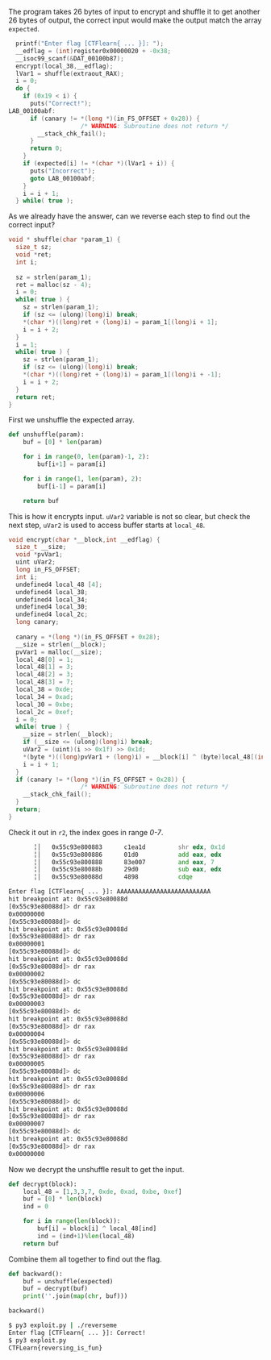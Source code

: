 
The program takes 26 bytes of input to encrypt and shuffle it to get another 26 bytes of output, the correct input would make the output match the array ``expected``.

```c
  printf("Enter flag [CTFlearn{ ... }]: ");
  __edflag = (int)register0x00000020 + -0x38;
  __isoc99_scanf(&DAT_00100b87);
  encrypt(local_38,__edflag);
  lVar1 = shuffle(extraout_RAX);
  i = 0;
  do {
    if (0x19 < i) {
      puts("Correct!");
LAB_00100abf:
      if (canary != *(long *)(in_FS_OFFSET + 0x28)) {
                    /* WARNING: Subroutine does not return */
        __stack_chk_fail();
      }
      return 0;
    }
    if (expected[i] != *(char *)(lVar1 + i)) {
      puts("Incorrect");
      goto LAB_00100abf;
    }
    i = i + 1;
  } while( true );
```

As we already have the answer, can we reverse each step to find out the correct input?

```c
void * shuffle(char *param_1) {
  size_t sz;
  void *ret;
  int i;
  
  sz = strlen(param_1);
  ret = malloc(sz - 4);
  i = 0;
  while( true ) {
    sz = strlen(param_1);
    if (sz <= (ulong)(long)i) break;
    *(char *)((long)ret + (long)i) = param_1[(long)i + 1];
    i = i + 2;
  }
  i = 1;
  while( true ) {
    sz = strlen(param_1);
    if (sz <= (ulong)(long)i) break;
    *(char *)((long)ret + (long)i) = param_1[(long)i + -1];
    i = i + 2;
  }
  return ret;
}
```

First we unshuffle the expected array.

```python
def unshuffle(param):
    buf = [0] * len(param)

    for i in range(0, len(param)-1, 2):
        buf[i+1] = param[i]

    for i in range(1, len(param), 2):
        buf[i-1] = param[i]

    return buf
```

This is how it encrypts input. ``uVar2`` variable is not so clear, but check the next step, ``uVar2`` is used to access buffer starts at ``local_48``. 

```c
void encrypt(char *__block,int __edflag) {
  size_t __size;
  void *pvVar1;
  uint uVar2;
  long in_FS_OFFSET;
  int i;
  undefined4 local_48 [4];
  undefined4 local_38;
  undefined4 local_34;
  undefined4 local_30;
  undefined4 local_2c;
  long canary;
  
  canary = *(long *)(in_FS_OFFSET + 0x28);
  __size = strlen(__block);
  pvVar1 = malloc(__size);
  local_48[0] = 1;
  local_48[1] = 3;
  local_48[2] = 3;
  local_48[3] = 7;
  local_38 = 0xde;
  local_34 = 0xad;
  local_30 = 0xbe;
  local_2c = 0xef;
  i = 0;
  while( true ) {
    __size = strlen(__block);
    if (__size <= (ulong)(long)i) break;
    uVar2 = (uint)(i >> 0x1f) >> 0x1d;
    *(byte *)((long)pvVar1 + (long)i) = __block[i] ^ (byte)local_48[(int)((i + uVar2 & 7) - uVar2)];
    i = i + 1;
  }
  if (canary != *(long *)(in_FS_OFFSET + 0x28)) {
                    /* WARNING: Subroutine does not return */
    __stack_chk_fail();
  }
  return;
}
```

Check it out in ``r2``, the index goes in range *0-7*.

```asm
       ╎│   0x55c93e800883      c1ea1d         shr edx, 0x1d
       ╎│   0x55c93e800886      01d0           add eax, edx 
       ╎│   0x55c93e800888      83e007         and eax, 7
       ╎│   0x55c93e80088b      29d0           sub eax, edx 
       ╎│   0x55c93e80088d      4898           cdqe

```

```bash
Enter flag [CTFlearn{ ... }]: AAAAAAAAAAAAAAAAAAAAAAAAAA
hit breakpoint at: 0x55c93e80088d
[0x55c93e80088d]> dr rax
0x00000000                       
[0x55c93e80088d]> dc    
hit breakpoint at: 0x55c93e80088d
[0x55c93e80088d]> dr rax
0x00000001
[0x55c93e80088d]> dc
hit breakpoint at: 0x55c93e80088d
[0x55c93e80088d]> dr rax
0x00000002
[0x55c93e80088d]> dc
hit breakpoint at: 0x55c93e80088d
[0x55c93e80088d]> dr rax
0x00000003
[0x55c93e80088d]> dc
hit breakpoint at: 0x55c93e80088d
[0x55c93e80088d]> dr rax
0x00000004
[0x55c93e80088d]> dc
hit breakpoint at: 0x55c93e80088d
[0x55c93e80088d]> dr rax
0x00000005
[0x55c93e80088d]> dc
hit breakpoint at: 0x55c93e80088d
[0x55c93e80088d]> dr rax
0x00000006
[0x55c93e80088d]> dc
hit breakpoint at: 0x55c93e80088d
[0x55c93e80088d]> dr rax
0x00000007
[0x55c93e80088d]> dc
hit breakpoint at: 0x55c93e80088d
[0x55c93e80088d]> dr rax
0x00000000
```

Now we decrypt the unshuffle result to get the input.

```python
def decrypt(block):
    local_48 = [1,3,3,7, 0xde, 0xad, 0xbe, 0xef]
    buf = [0] * len(block)
    ind = 0

    for i in range(len(block)):
        buf[i] = block[i] ^ local_48[ind]
        ind = (ind+1)%len(local_48)
    return buf
```

Combine them all together to find out the flag.

```python
def backward():
    buf = unshuffle(expected)
    buf = decrypt(buf)
    print(''.join(map(chr, buf)))

backward()
```

```bash
$ py3 exploit.py | ./reverseme
Enter flag [CTFlearn{ ... }]: Correct!
$ py3 exploit.py 
CTFLearn{reversing_is_fun}
```
